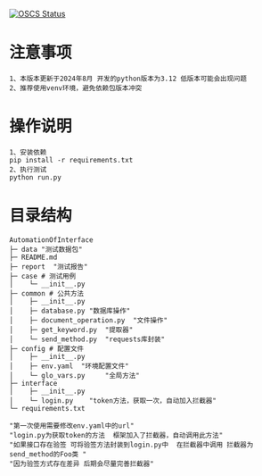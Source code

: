 
[![OSCS Status](https://www.oscs1024.com/platform/badge/AutomationOfInterface.svg?size=small)](https://www.murphysec.com/accept?code=66b87a66bce3eb33eed6d0ac6683bf2f&type=1&from=2)
# 注意事项
```shell
1、本版本更新于2024年8月 开发的python版本为3.12 低版本可能会出现问题
2、推荐使用venv环境，避免依赖包版本冲突
```
# 操作说明
```shell
1、安装依赖
pip install -r requirements.txt
2、执行测试
python run.py
```

# 目录结构
``` shell
AutomationOfInterface
├─ data "测试数据包" 
├─ README.md
├─ report  "测试报告"
├─ case # 测试用例
│    └─ __init__.py
├─ common # 公共方法
│    ├─ __init__.py
│    ├─ database.py "数据库操作"
│    ├─ document_operation.py  "文件操作"
│    ├─ get_keyword.py  "提取器"
│    └─ send_method.py  "requests库封装"
├─ config # 配置文件
│    ├─ __init__.py
│    ├─ env.yaml  "环境配置文件"
│    └─ glo_vars.py     "全局方法"
├─ interface
│    ├─ __init__.py
│    └─ login.py    "token方法，获取一次，自动加入拦截器"
└─ requirements.txt

```

```shell
"第一次使用需要修改env.yaml中的url"
"login.py为获取token的方法  框架加入了拦截器，自动调用此方法"
"如果接口存在验签 可将验签方法封装到login.py中  在拦截器中调用 拦截器为send_method的Foo类 "
"因为验签方式存在差异 后期会尽量完善拦截器"
```